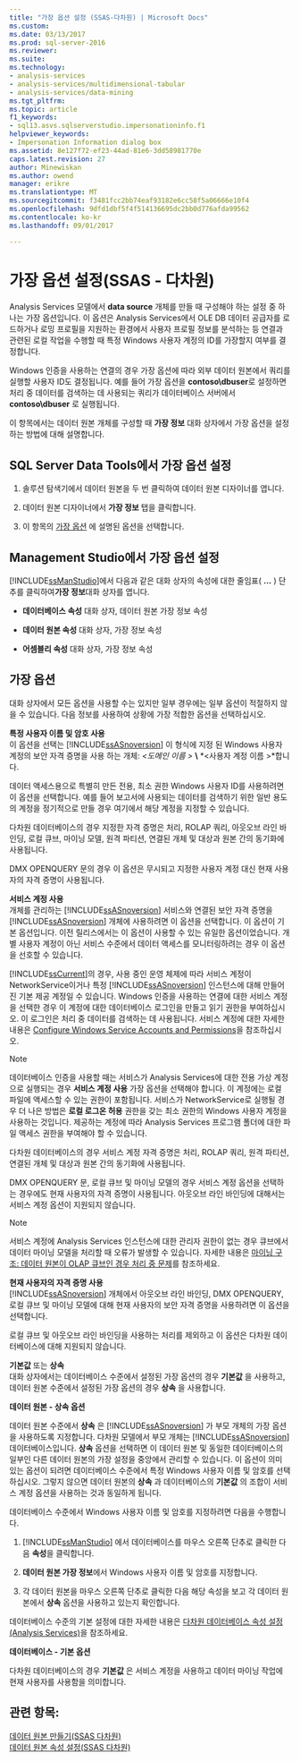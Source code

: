 ```yaml
---
title: "가장 옵션 설정 (SSAS-다차원) | Microsoft Docs"
ms.custom: 
ms.date: 03/13/2017
ms.prod: sql-server-2016
ms.reviewer: 
ms.suite: 
ms.technology:
- analysis-services
- analysis-services/multidimensional-tabular
- analysis-services/data-mining
ms.tgt_pltfrm: 
ms.topic: article
f1_keywords:
- sql13.asvs.sqlserverstudio.impersonationinfo.f1
helpviewer_keywords:
- Impersonation Information dialog box
ms.assetid: 8e127f72-ef23-44ad-81e6-3dd58981770e
caps.latest.revision: 27
author: Minewiskan
ms.author: owend
manager: erikre
ms.translationtype: MT
ms.sourcegitcommit: f3481fcc2bb74eaf93182e6cc58f5a06666e10f4
ms.openlocfilehash: 9dfd1dbf5f4f514136695dc2bb0d776afda99562
ms.contentlocale: ko-kr
ms.lasthandoff: 09/01/2017

---
```

# <a name="set-impersonation-options-ssas---multidimensional"></a>가장 옵션 설정(SSAS - 다차원)
  Analysis Services 모델에서 **data source** 개체를 만들 때 구성해야 하는 설정 중 하나는 가장 옵션입니다. 이 옵션은 Analysis Services에서 OLE DB 데이터 공급자를 로드하거나 로밍 프로필을 지원하는 환경에서 사용자 프로필 정보를 분석하는 등 연결과 관련된 로컬 작업을 수행할 때 특정 Windows 사용자 계정의 ID를 가장할지 여부를 결정합니다.  
  
 Windows 인증을 사용하는 연결의 경우 가장 옵션에 따라 외부 데이터 원본에서 쿼리를 실행할 사용자 ID도 결정됩니다. 예를 들어 가장 옵션을 **contoso\dbuser**로 설정하면 처리 중 데이터를 검색하는 데 사용되는 쿼리가 데이터베이스 서버에서 **contoso\dbuser** 로 실행됩니다.  
  
 이 항목에서는 데이터 원본 개체를 구성할 때 **가장 정보** 대화 상자에서 가장 옵션을 설정하는 방법에 대해 설명합니다.  
  
## <a name="set-impersonation-options-in-sql-server-data-tools"></a>SQL Server Data Tools에서 가장 옵션 설정  
  
1.  솔루션 탐색기에서 데이터 원본을 두 번 클릭하여 데이터 원본 디자이너를 엽니다.  
  
2.  데이터 원본 디자이너에서 **가장 정보** 탭을 클릭합니다.  
  
3.  이 항목의 [가장 옵션](#bkmk_options) 에 설명된 옵션을 선택합니다.  
  
## <a name="set-impersonation-options-in-management-studio"></a>Management Studio에서 가장 옵션 설정  
 [!INCLUDE[ssManStudio](../../includes/ssmanstudio-md.md)]에서 다음과 같은 대화 상자의 속성에 대한 줄임표( **...** ) 단추를 클릭하여**가장 정보**대화 상자를 엽니다.  
  
-   **데이터베이스 속성** 대화 상자, 데이터 원본 가장 정보 속성  
  
-   **데이터 원본 속성** 대화 상자, 가장 정보 속성  
  
-   **어셈블리 속성** 대화 상자, 가장 정보 속성  
  
##  <a name="bkmk_options"></a> 가장 옵션  
 대화 상자에서 모든 옵션을 사용할 수는 있지만 일부 경우에는 일부 옵션이 적절하지 않을 수 있습니다. 다음 정보를 사용하여 상황에 가장 적합한 옵션을 선택하십시오.  
  
 **특정 사용자 이름 및 암호 사용**  
 이 옵션을 선택는 [!INCLUDE[ssASnoversion](../../includes/ssasnoversion-md.md)] 이 형식에 지정 된 Windows 사용자 계정의 보안 자격 증명을 사용 하는 개체:  *\<도메인 이름 >*  **\\**   *\<사용자 계정 이름 >*합니다.  
  
 데이터 액세스용으로 특별히 만든 전용, 최소 권한 Windows 사용자 ID를 사용하려면 이 옵션을 선택합니다. 예를 들어 보고서에 사용되는 데이터를 검색하기 위한 일반 용도의 계정을 정기적으로 만들 경우 여기에서 해당 계정을 지정할 수 있습니다.  
  
 다차원 데이터베이스의 경우 지정한 자격 증명은 처리, ROLAP 쿼리, 아웃오브 라인 바인딩, 로컬 큐브, 마이닝 모델, 원격 파티션, 연결된 개체 및 대상과 원본 간의 동기화에 사용됩니다.  
  
 DMX OPENQUERY 문의 경우 이 옵션은 무시되고 지정한 사용자 계정 대신 현재 사용자의 자격 증명이 사용됩니다.  
  
 **서비스 계정 사용**  
 개체를 관리하는 [!INCLUDE[ssASnoversion](../../includes/ssasnoversion-md.md)] 서비스와 연결된 보안 자격 증명을 [!INCLUDE[ssASnoversion](../../includes/ssasnoversion-md.md)] 개체에 사용하려면 이 옵션을 선택합니다. 이 옵션이 기본 옵션입니다. 이전 릴리스에서는 이 옵션이 사용할 수 있는 유일한 옵션이었습니다. 개별 사용자 계정이 아닌 서비스 수준에서 데이터 액세스를 모니터링하려는 경우 이 옵션을 선호할 수 있습니다.  
  
 [!INCLUDE[ssCurrent](../../includes/sscurrent-md.md)]의 경우, 사용 중인 운영 체제에 따라 서비스 계정이 NetworkService이거나 특정 [!INCLUDE[ssASnoversion](../../includes/ssasnoversion-md.md)] 인스턴스에 대해 만들어진 기본 제공 계정일 수 있습니다. Windows 인증을 사용하는 연결에 대한 서비스 계정을 선택한 경우 이 계정에 대한 데이터베이스 로그인을 만들고 읽기 권한을 부여하십시오. 이 로그인은 처리 중 데이터를 검색하는 데 사용됩니다. 서비스 계정에 대한 자세한 내용은 [Configure Windows Service Accounts and Permissions](../../database-engine/configure-windows/configure-windows-service-accounts-and-permissions.md)을 참조하십시오.  
  
> [!NOTE]  
>  데이터베이스 인증을 사용할 때는 서비스가 Analysis Services에 대한 전용 가상 계정으로 실행되는 경우 **서비스 계정 사용** 가장 옵션을 선택해야 합니다. 이 계정에는 로컬 파일에 액세스할 수 있는 권한이 포함됩니다. 서비스가 NetworkService로 실행될 경우 더 나은 방법은 **로컬 로그온 허용** 권한을 갖는 최소 권한의 Windows 사용자 계정을 사용하는 것입니다. 제공하는 계정에 따라 Analysis Services 프로그램 폴더에 대한 파일 액세스 권한을 부여해야 할 수 있습니다.  
  
 다차원 데이터베이스의 경우 서비스 계정 자격 증명은 처리, ROLAP 쿼리, 원격 파티션, 연결된 개체 및 대상과 원본 간의 동기화에 사용됩니다.  
  
 DMX OPENQUERY 문, 로컬 큐브 및 마이닝 모델의 경우 서비스 계정 옵션을 선택하는 경우에도 현재 사용자의 자격 증명이 사용됩니다. 아웃오브 라인 바인딩에 대해서는 서비스 계정 옵션이 지원되지 않습니다.  
  
> [!NOTE]  
>  서비스 계정에 Analysis Services 인스턴스에 대한 관리자 권한이 없는 경우 큐브에서 데이터 마이닝 모델을 처리할 때 오류가 발생할 수 있습니다. 자세한 내용은 [마이닝 구조: 데이터 원본이 OLAP 큐브인 경우 처리 중 문제](http://go.microsoft.com/fwlink/?LinkId=251610)를 참조하세요.  
  
 **현재 사용자의 자격 증명 사용**  
 [!INCLUDE[ssASnoversion](../../includes/ssasnoversion-md.md)] 개체에서 아웃오브 라인 바인딩, DMX OPENQUERY, 로컬 큐브 및 마이닝 모델에 대해 현재 사용자의 보안 자격 증명을 사용하려면 이 옵션을 선택합니다.  
  
 로컬 큐브 및 아웃오브 라인 바인딩을 사용하는 처리를 제외하고 이 옵션은 다차원 데이터베이스에 대해 지원되지 않습니다.  
  
 **기본값** 또는 **상속**  
 대화 상자에서는 데이터베이스 수준에서 설정된 가장 옵션의 경우 **기본값** 을 사용하고, 데이터 원본 수준에서 설정된 가장 옵션의 경우 **상속** 을 사용합니다.  
  
 **데이터 원본 - 상속 옵션**  
  
 데이터 원본 수준에서 **상속** 은 [!INCLUDE[ssASnoversion](../../includes/ssasnoversion-md.md)] 가 부모 개체의 가장 옵션을 사용하도록 지정합니다. 다차원 모델에서 부모 개체는 [!INCLUDE[ssASnoversion](../../includes/ssasnoversion-md.md)] 데이터베이스입니다. **상속** 옵션을 선택하면 이 데이터 원본 및 동일한 데이터베이스의 일부인 다른 데이터 원본의 가장 설정을 중앙에서 관리할 수 있습니다. 이 옵션이 의미 있는 옵션이 되려면 데이터베이스 수준에서 특정 Windows 사용자 이름 및 암호를 선택하십시오. 그렇지 않으면 데이터 원본의 **상속** 과 데이터베이스의 **기본값** 의 조합이 서비스 계정 옵션을 사용하는 것과 동일하게 됩니다.  
  
 데이터베이스 수준에서 Windows 사용자 이름 및 암호를 지정하려면 다음을 수행합니다.  
  
1.  [!INCLUDE[ssManStudio](../../includes/ssmanstudio-md.md)] 에서 데이터베이스를 마우스 오른쪽 단추로 클릭한 다음 **속성**을 클릭합니다.  
  
2.  **데이터 원본 가장 정보**에서 Windows 사용자 이름 및 암호를 지정합니다.  
  
3.  각 데이터 원본을 마우스 오른쪽 단추로 클릭한 다음 해당 속성을 보고 각 데이터 원본에서 **상속** 옵션을 사용하고 있는지 확인합니다.  
  
 데이터베이스 수준의 기본 설정에 대한 자세한 내용은 [다차원 데이터베이스 속성 설정&#40;Analysis Services&#41;](../../analysis-services/multidimensional-models/set-multidimensional-database-properties-analysis-services.md)을 참조하세요.  
  
 **데이터베이스 - 기본 옵션**  

 다차원 데이터베이스의 경우 **기본값** 은 서비스 계정을 사용하고 데이터 마이닝 작업에 현재 사용자를 사용함을 의미합니다.  
  
## <a name="see-also"></a>관련 항목:  
 [데이터 원본 만들기&#40;SSAS 다차원&#41;](../../analysis-services/multidimensional-models/create-a-data-source-ssas-multidimensional.md)   
 [데이터 원본 속성 설정&#40;SSAS 다차원&#41;](../../analysis-services/multidimensional-models/set-data-source-properties-ssas-multidimensional.md)   

  
  

